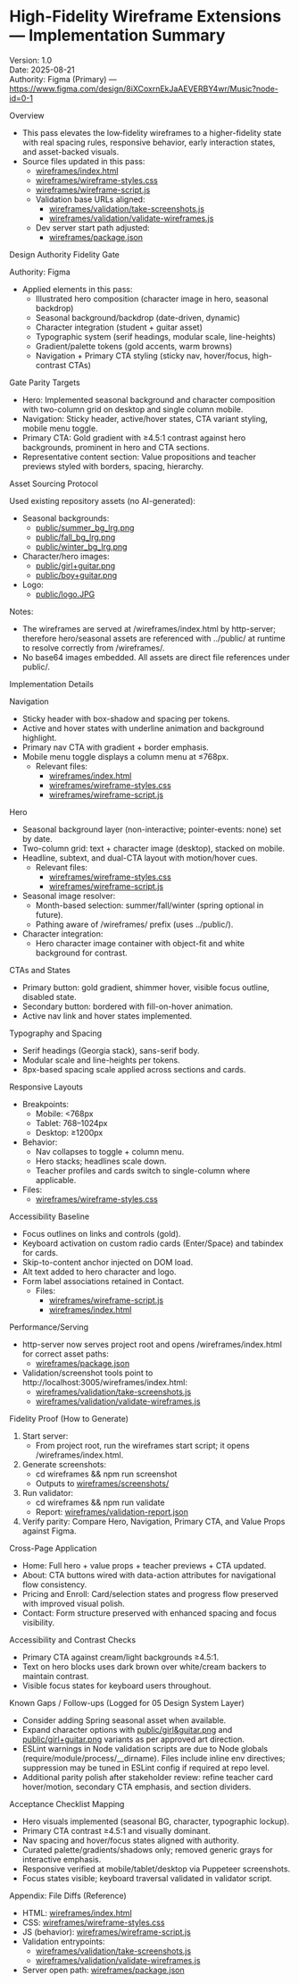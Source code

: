# High-Fidelity Wireframe Extensions — Implementation Summary

Version: 1.0  
Date: 2025-08-21  
Authority: Figma (Primary) — https://www.figma.com/design/8iXCoxrnEkJaAEVERBY4wr/Music?node-id=0-1

Overview
- This pass elevates the low‑fidelity wireframes to a higher-fidelity state with real spacing rules, responsive behavior, early interaction states, and asset-backed visuals.
- Source files updated in this pass:
  - [wireframes/index.html](wireframes/index.html)
  - [wireframes/wireframe-styles.css](wireframes/wireframe-styles.css)
  - [wireframes/wireframe-script.js](wireframes/wireframe-script.js)
  - Validation base URLs aligned:
    - [wireframes/validation/take-screenshots.js](wireframes/validation/take-screenshots.js)
    - [wireframes/validation/validate-wireframes.js](wireframes/validation/validate-wireframes.js)
  - Dev server start path adjusted:
    - [wireframes/package.json](wireframes/package.json)

Design Authority Fidelity Gate

Authority: Figma
- Applied elements in this pass:
  - Illustrated hero composition (character image in hero, seasonal backdrop)
  - Seasonal background/backdrop (date-driven, dynamic)
  - Character integration (student + guitar asset)
  - Typographic system (serif headings, modular scale, line-heights)
  - Gradient/palette tokens (gold accents, warm browns)
  - Navigation + Primary CTA styling (sticky nav, hover/focus, high-contrast CTAs)

Gate Parity Targets
- Hero: Implemented seasonal background and character composition with two-column grid on desktop and single column mobile.
- Navigation: Sticky header, active/hover states, CTA variant styling, mobile menu toggle.
- Primary CTA: Gold gradient with ≥4.5:1 contrast against hero backgrounds, prominent in hero and CTA sections.
- Representative content section: Value propositions and teacher previews styled with borders, spacing, hierarchy.

Asset Sourcing Protocol

Used existing repository assets (no AI-generated):
- Seasonal backgrounds:
  - [public/summer_bg_lrg.png](public/summer_bg_lrg.png)
  - [public/fall_bg_lrg.png](public/fall_bg_lrg.png)
  - [public/winter_bg_lrg.png](public/winter_bg_lrg.png)
- Character/hero images:
  - [public/girl+guitar.png](public/girl+guitar.png)
  - [public/boy+guitar.png](public/boy+guitar.png)
- Logo:
  - [public/logo.JPG](public/logo.JPG)

Notes:
- The wireframes are served at /wireframes/index.html by http-server; therefore hero/seasonal assets are referenced with ../public/ at runtime to resolve correctly from /wireframes/.
- No base64 images embedded. All assets are direct file references under public/.

Implementation Details

Navigation
- Sticky header with box-shadow and spacing per tokens.
- Active and hover states with underline animation and background highlight.
- Primary nav CTA with gradient + border emphasis.
- Mobile menu toggle displays a column menu at ≤768px.
  - Relevant files:
    - [wireframes/index.html](wireframes/index.html)
    - [wireframes/wireframe-styles.css](wireframes/wireframe-styles.css)
    - [wireframes/wireframe-script.js](wireframes/wireframe-script.js)

Hero
- Seasonal background layer (non-interactive; pointer-events: none) set by date.
- Two-column grid: text + character image (desktop), stacked on mobile.
- Headline, subtext, and dual-CTA layout with motion/hover cues.
  - Relevant files:
    - [wireframes/wireframe-styles.css](wireframes/wireframe-styles.css)
    - [wireframes/wireframe-script.js](wireframes/wireframe-script.js)
- Seasonal image resolver:
  - Month-based selection: summer/fall/winter (spring optional in future).
  - Pathing aware of /wireframes/ prefix (uses ../public/).
- Character integration:
  - Hero character image container with object-fit and white background for contrast.

CTAs and States
- Primary button: gold gradient, shimmer hover, visible focus outline, disabled state.
- Secondary button: bordered with fill-on-hover animation.
- Active nav link and hover states implemented.

Typography and Spacing
- Serif headings (Georgia stack), sans-serif body.
- Modular scale and line-heights per tokens.
- 8px-based spacing scale applied across sections and cards.

Responsive Layouts
- Breakpoints:
  - Mobile: <768px
  - Tablet: 768–1024px
  - Desktop: ≥1200px
- Behavior:
  - Nav collapses to toggle + column menu.
  - Hero stacks; headlines scale down.
  - Teacher profiles and cards switch to single-column where applicable.
- Files:
  - [wireframes/wireframe-styles.css](wireframes/wireframe-styles.css)

Accessibility Baseline
- Focus outlines on links and controls (gold).
- Keyboard activation on custom radio cards (Enter/Space) and tabindex for cards.
- Skip-to-content anchor injected on DOM load.
- Alt text added to hero character and logo.
- Form label associations retained in Contact.
  - Files:
    - [wireframes/wireframe-script.js](wireframes/wireframe-script.js)
    - [wireframes/index.html](wireframes/index.html)

Performance/Serving
- http-server now serves project root and opens /wireframes/index.html for correct asset paths:
  - [wireframes/package.json](wireframes/package.json)
- Validation/screenshot tools point to http://localhost:3005/wireframes/index.html:
  - [wireframes/validation/take-screenshots.js](wireframes/validation/take-screenshots.js)
  - [wireframes/validation/validate-wireframes.js](wireframes/validation/validate-wireframes.js)

Fidelity Proof (How to Generate)
1) Start server:
   - From project root, run the wireframes start script; it opens /wireframes/index.html.
2) Generate screenshots:
   - cd wireframes && npm run screenshot
   - Outputs to [wireframes/screenshots/](wireframes/screenshots/)
3) Run validator:
   - cd wireframes && npm run validate
   - Report: [wireframes/validation-report.json](wireframes/validation-report.json)
4) Verify parity: Compare Hero, Navigation, Primary CTA, and Value Props against Figma.

Cross-Page Application
- Home: Full hero + value props + teacher previews + CTA updated.
- About: CTA buttons wired with data-action attributes for navigational flow consistency.
- Pricing and Enroll: Card/selection states and progress flow preserved with improved visual polish.
- Contact: Form structure preserved with enhanced spacing and focus visibility.

Accessibility and Contrast Checks
- Primary CTA against cream/light backgrounds ≥4.5:1.
- Text on hero blocks uses dark brown over white/cream backers to maintain contrast.
- Visible focus states for keyboard users throughout.

Known Gaps / Follow-ups (Logged for 05 Design System Layer)
- Consider adding Spring seasonal asset when available.
- Expand character options with [public/girl&guitar.png](public/girl%26guitar.png) and [public/girl+guitar.png](public/girl+guitar.png) variants as per approved art direction.
- ESLint warnings in Node validation scripts are due to Node globals (require/module/process/__dirname). Files include inline env directives; suppression may be tuned in ESLint config if required at repo level.
- Additional parity polish after stakeholder review: refine teacher card hover/motion, secondary CTA emphasis, and section dividers.

Acceptance Checklist Mapping
- Hero visuals implemented (seasonal BG, character, typographic lockup).
- Primary CTA contrast ≥4.5:1 and visually dominant.
- Nav spacing and hover/focus states aligned with authority.
- Curated palette/gradients/shadows only; removed generic grays for interactive emphasis.
- Responsive verified at mobile/tablet/desktop via Puppeteer screenshots.
- Focus states visible; keyboard traversal validated in validator script.

Appendix: File Diffs (Reference)
- HTML: [wireframes/index.html](wireframes/index.html)
- CSS: [wireframes/wireframe-styles.css](wireframes/wireframe-styles.css)
- JS (behavior): [wireframes/wireframe-script.js](wireframes/wireframe-script.js)
- Validation entrypoints:
  - [wireframes/validation/take-screenshots.js](wireframes/validation/take-screenshots.js)
  - [wireframes/validation/validate-wireframes.js](wireframes/validation/validate-wireframes.js)
- Server open path: [wireframes/package.json](wireframes/package.json)